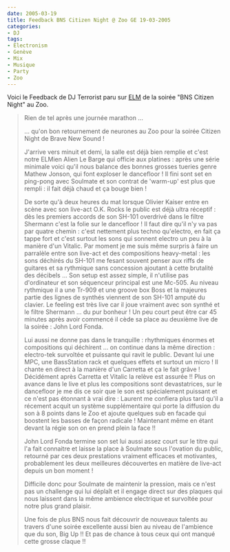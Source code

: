 ```yaml
---
date: 2005-03-19
title: Feedback BNS Citizen Night @ Zoo GE 19-03-2005
categories:
- DJ
tags:
- Electronism
- Genève
- Mix
- Musique
- Party
- Zoo
---
```

Voici le Feedback de DJ Terrorist paru sur <a title="L'article sur electronim.net" href="https://electronism.net/modules.php?op=modload&amp;name=News&amp;file=article&amp;sid=3736">ELM</a> de la soirée "BNS Citizen Night" au Zoo.

<!--more-->
<blockquote>Rien de tel après une journée marathon ...

... qu'on bon retournement de neurones au Zoo pour la soirée Citizen Night de Brave New Sound !

J'arrive vers minuit et demi, la salle est déjà bien remplie et c'est notre ELMien Alien Le Barge qui officie aux platines : après une série minimale voici qu'il nous balance des bonnes grosses tueries genre Mathew Jonson, qui font exploser le dancefloor ! Il fini sont set en ping-pong avec Soulmate et son contrat de 'warm-up' est plus que rempli : il fait déjà chaud et ça bouge bien !

De sorte qu'à deux heures du mat lorsque Olivier Kaiser entre en scène avec son live-act O.K. Rocks le public est déjà ultra réceptif : dès les premiers accords de son SH-101 overdrivé dans le filtre Shermann c'est la folie sur le dancefloor !
Il faut dire qu'il n'y va pas par quatre chemin : c'est nettement plus techno qu'electro, en fait ça tappe fort et c'est surtout les sons qui sonnent electro un peu à la manière d'un Vitalic. Par moment je me suis même surpris à faire un parralèle entre son live-act et des compositions heavy-metal : les sons déchirés du SH-101 me fesant souvent penser aux riffs de guitares et sa rythmique sans concession ajoutant à cette brutalité des décibels ...
Son setup est assez simple, il n'utilise pas d'ordinateur et son séquenceur principal est une Mc-505. Au niveau rythmique il a une Tr-909 et une groove box Boss et la majeures partie des lignes de synthés viennent de son SH-101 amputé du clavier. Le feeling est très live car il joue vraiment avec son synthé et le filtre Shermann ... du pur bonheur !
Un peu court peut être car 45 minutes après avoir commencé il cède sa place au deuxième live de la soirée : John Lord Fonda.

Lui aussi ne donne pas dans le tranquille : rhythmiques énormes et compositions qui déchirent ... on continue dans la même direction : electro-tek survoltée et puissante qui ravit le public.
Devant lui une MPC, une BassStation rack et quelques effets et surtout un micro ! Il chante en direct à la manière d'un Carretta et ça le fait grâve ! Décidément après Carretta et Vitalic la relève est assurée !!
Plus on avance dans le live et plus les compositions sont devastatrices, sur le dancefloor je me dis ce soir que le son est spécialement puissant et ce n'est pas étonnant à vrai dire : Laurent me confiera plus tard qu'il a récement acquit un système supplémentaire qui porte la diffusion du son à 8 points dans le Zoo et ajoute quelques sub en facade qui boostent les basses de façon radicale !
Maintenant même en étant devant la régie son on en prend plein la face !!

John Lord Fonda termine son set lui aussi assez court sur le titre qui l'a fait connaitre et laisse la place à Soulmate sous l'ovation du public, retourné par ces deux prestations vraiment efficaces et motivantes, probablement les deux meilleures découvertes en matière de live-act depuis un bon moment !

Difficile donc pour Soulmate de maintenir la pression, mais ce n'est pas un challenge qui lui déplaît et il engage direct sur des plaques qui nous laissent dans la même ambience electrique et survoltée pour notre plus grand plaisir.

Une fois de plus BNS nous fait découvrir de nouveaux talents au travers d'une soirée excellente aussi bien au niveau de l'ambience que du son, Big Up !! Et pas de chance à tous ceux qui ont manqué cette grosse claque !!</blockquote>
